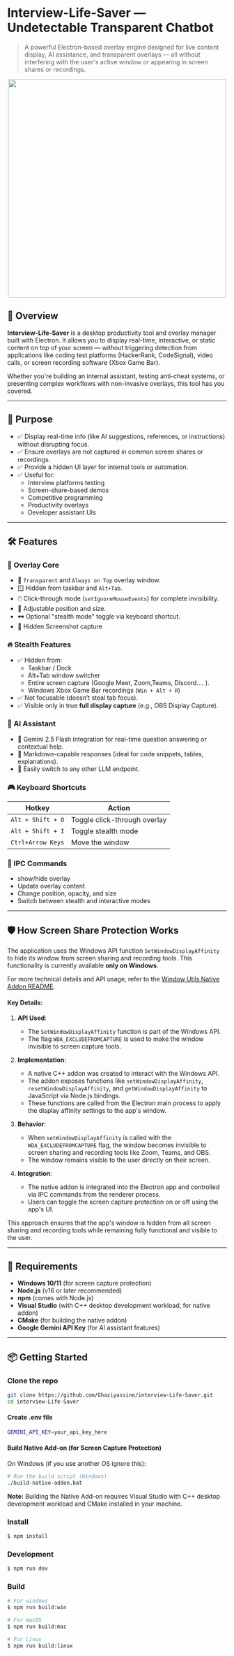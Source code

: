 #  Interview-Life-Saver — Undetectable Transparent Chatbot 
> A powerful Electron-based overlay engine designed for live content display, AI assistance, and transparent overlays — all without interfering with the user's active window or appearing in screen shares or recordings.



<p align="center">
  <img src="https://github.com/user-attachments/assets/e49c81cd-719d-4347-8f60-0f88b542e54d" width="500" />
</p>

## 🚀 Overview

**Interview-Life-Saver** is a desktop productivity tool and overlay manager built with Electron. It allows you to display real-time, interactive, or static content on top of your screen — without triggering detection from applications like coding test platforms (HackerRank, CodeSignal), video calls, or screen recording software (Xbox Game Bar).

Whether you're building an internal assistant, testing anti-cheat systems, or presenting complex workflows with non-invasive overlays, this tool has you covered.

---

## 🎯 Purpose

- ✅ Display real-time info (like AI suggestions, references, or instructions) without disrupting focus.
- ✅ Ensure overlays are not captured in common screen shares or recordings.
- ✅ Provide a hidden UI layer for internal tools or automation.
- ✅ Useful for:
  - Interview platforms testing
  - Screen-share-based demos
  - Competitive programming
  - Productivity overlays
  - Developer assistant UIs

---

## 🛠️ Features

### 🧱 Overlay Core
- 🔲 `Transparent` and `Always on Top` overlay window.
- 🪟 Hidden from taskbar and `Alt+Tab`.
- 🖱️ Click-through mode (`setIgnoreMouseEvents`) for complete invisibility.
- 📐 Adjustable position and size.
- 🕶️ Optional "stealth mode" toggle via keyboard shortcut.
- 📸 Hidden Screenshot capture
### 🔥 Stealth Features
- ✅ Hidden from:
  - Taskbar / Dock
  - Alt+Tab window switcher
  - Entire screen capture (Google Meet, Zoom,Teams, Discord.... ).
  - Windows Xbox Game Bar recordings (`Win + Alt + R`)
- ✅ Not focusable (doesn’t steal tab focus).
- ✅ Visible only in true **full display capture** (e.g., OBS Display Capture).

### 🧠 AI Assistant
- 🤖 Gemini 2.5 Flash integration for real-time question answering or contextual help.
- 🧾 Markdown-capable responses (ideal for code snippets, tables, explanations).
- 🔌 Easily switch to any other LLM endpoint.

### 🎮 Keyboard Shortcuts
| Hotkey             | Action                        |
|--------------------|-------------------------------|
| `Alt + Shift + O`  | Toggle click-through overlay  |
| `Alt + Shift + I`  | Toggle stealth mode           |
| `Ctrl+Arrow Keys`  | Move the window               |

### 📡 IPC Commands
- show/hide overlay
- Update overlay content
- Change position, opacity, and size
- Switch between stealth and interactive modes

---

## 🛡️ How Screen Share Protection Works

The application uses the Windows API function `SetWindowDisplayAffinity` to hide its window from screen sharing and recording tools. This functionality is currently available **only on Windows**.

For more technical details and API usage, refer to the [Window Utils Native Addon README](native-addon/window-utils/README.md).

#### Key Details:

1. **API Used**:
   - The `SetWindowDisplayAffinity` function is part of the Windows API.
   - The flag `WDA_EXCLUDEFROMCAPTURE` is used to make the window invisible to screen capture tools.

2. **Implementation**:
   - A native C++ addon was created to interact with the Windows API.
   - The addon exposes functions like `setWindowDisplayAffinity`, `resetWindowDisplayAffinity`, and `getWindowDisplayAffinity` to JavaScript via Node.js bindings.
   - These functions are called from the Electron main process to apply the display affinity settings to the app's window.

3. **Behavior**:
   - When `setWindowDisplayAffinity` is called with the `WDA_EXCLUDEFROMCAPTURE` flag, the window becomes invisible to screen sharing and recording tools like Zoom, Teams, and OBS.
   - The window remains visible to the user directly on their screen.

4. **Integration**:
   - The native addon is integrated into the Electron app and controlled via IPC commands from the renderer process.
   - Users can toggle the screen capture protection on or off using the app's UI.

This approach ensures that the app's window is hidden from all screen sharing and recording tools while remaining fully functional and visible to the user.

---

## 📝 Requirements

- **Windows 10/11** (for screen capture protection)
- **Node.js** (v16 or later recommended)
- **npm** (comes with Node.js)
- **Visual Studio** (with C++ desktop development workload, for native addon)
- **CMake** (for building the native addon)
- **Google Gemini API Key** (for AI assistant features)


---

## 📦 Getting Started

### Clone the repo

```bash
git clone https://github.com/Ghaziyassine/interview-Life-Saver.git
cd interview-Life-Saver
```

#### Create .env file
```bash
GEMINI_API_KEY=your_api_key_here
```
#### Build Native Add-on (for Screen Capture Protection)

On Windows (if you use another OS ignore this):

```bash
# Run the build script (Windows)
./build-native-addon.bat
```

 **Note:** Building the Native Add-on requires Visual Studio with C++ desktop development workload and CMake installed in your machine.
 
### Install

```bash
$ npm install
```

### Development

```bash
$ npm run dev
```

### Build

```bash
# For windows
$ npm run build:win

# For macOS
$ npm run build:mac

# For Linux
$ npm run build:linux
```
